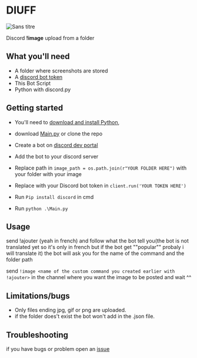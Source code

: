 # DIUFF
![Sans titre](https://github.com/Felzow47/DIUFF/assets/49567056/7519cdde-0943-48ca-b8de-13f6609f9af7.png)


Discord **!image** upload from a folder

## What you'll need

* A folder where screenshots are stored
* A [discord bot token](https://discord.com/developers/applications)
* This Bot Script
* Python with discord.py

## Getting started

* You'll need to [download and install Python](https://www.python.org/downloads/),

* download [Main.py](https://github.com/Felzow47/DIUFF/releases/download/Release/Main.py) or clone the repo 

* Create a bot on [discord dev portal](https://discord.com/developers/applications)

* Add the bot to your discord server 

* Replace path in `image_path = os.path.join(r"YOUR FOLDER HERE")` with your folder with your image
* Replace with your Discord bot token in `client.run('YOUR TOKEN HERE')` 

* Run `Pip install discord` in cmd

* Run `python .\Main.py`

## Usage

send !ajouter (yeah in french) and follow what the bot tell you(the bot is not translated yet so it's only in french but if the bot get ""popular"" probaly i will translate it)  the bot will ask you for the name of the command and the folder path 

send `!image <name of the custom command you created earlier with !ajouter>` in the channel where you want the image to be posted and wait ^^ 

## Limitations/bugs
* Only files ending jpg, gif or png are uploaded.
* if the folder does't exist the bot won't add in the .json file.

## Troubleshooting

if you have bugs or problem open an [issue](https://github.com/Felzow47/DIUFF/issues/new)

